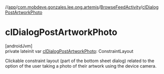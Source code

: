 //[app](../../../index.md)/[com.mobdeve.gonzales.lee.ong.artemis](../index.md)/[BrowseFeedActivity](index.md)/[clDialogPostArtworkPhoto](cl-dialog-post-artwork-photo.md)

# clDialogPostArtworkPhoto

[androidJvm]\
private lateinit var [clDialogPostArtworkPhoto](cl-dialog-post-artwork-photo.md): ConstraintLayout

Clickable constraint layout (part of the bottom sheet dialog) related to the option of the user taking a photo of their artwork using the device camera.
